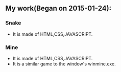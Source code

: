 ## My work(Began on 2015-01-24):

### Snake
- It is made of HTML,CSS,JAVASCRIPT.

### Mine
- It is made of HTML,CSS,JAVASCRIPT.
- It is a similar game to the window's  winmine.exe.

